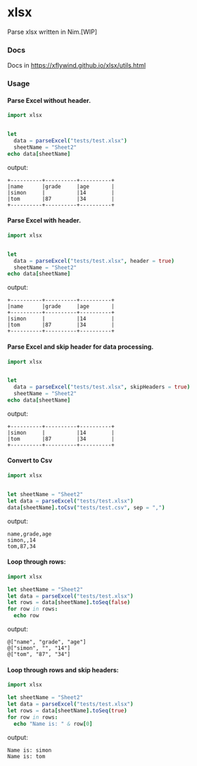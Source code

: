 # xlsx
Parse xlsx written in Nim.[WIP]

### Docs

Docs in https://xflywind.github.io/xlsx/utils.html

### Usage

#### Parse Excel without header.

```nim
import xlsx


let
  data = parseExcel("tests/test.xlsx")
  sheetName = "Sheet2"
echo data[sheetName]
```

output:

```text
+----------+----------+----------+
|name      |grade     |age       |
|simon     |          |14        |
|tom       |87        |34        |
+----------+----------+----------+
```

#### Parse Excel with header.

```nim
import xlsx


let
  data = parseExcel("tests/test.xlsx", header = true)
  sheetName = "Sheet2"
echo data[sheetName]
```

output:

```text
+----------+----------+----------+
|name      |grade     |age       |
+----------+----------+----------+
|simon     |          |14        |
|tom       |87        |34        |
+----------+----------+----------+
```

#### Parse Excel and skip header for data processing.

```nim
import xlsx


let
  data = parseExcel("tests/test.xlsx", skipHeaders = true)
  sheetName = "Sheet2"
echo data[sheetName]
```

output:

```text
+----------+----------+----------+
|simon     |          |14        |
|tom       |87        |34        |
+----------+----------+----------+
```

#### Convert to Csv

```nim
import xlsx


let sheetName = "Sheet2"
let data = parseExcel("tests/test.xlsx")
data[sheetName].toCsv("tests/test.csv", sep = ",")
```

output:

```text
name,grade,age
simon,,14
tom,87,34
```

#### Loop through rows:
```nim
import xlsx

let sheetName = "Sheet2"
let data = parseExcel("tests/test.xlsx")
let rows = data[sheetName].toSeq(false)
for row in rows:
  echo row
```

output:

```text
@["name", "grade", "age"]
@["simon", "", "14"]
@["tom", "87", "34"]
```

#### Loop through rows and skip headers:
```nim
import xlsx

let sheetName = "Sheet2"
let data = parseExcel("tests/test.xlsx")
let rows = data[sheetName].toSeq(true)
for row in rows:
  echo "Name is: " & row[0]
```

output:

```text
Name is: simon
Name is: tom
```
